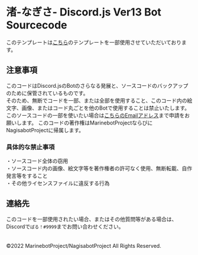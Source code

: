 # 渚-なぎさ- Discord.js Ver13 Bot Sourcecode<br>
このテンプレートは[こちら](https://github.com/AuroraBot-Discord/Bot-Template)のテンプレートを一部使用させていただいております。<br>
## 注意事項<br>
このコードはDiscord.jsのBotのさらなる発展と、ソースコードのバックアップのために保管されているものです。<br>
そのため、無断でコードを一部、または全部を使用すること、このコード内の絵文字、画像、またはコード丸ごとを他のBotで使用することは禁止いたします。<br>
このソースコードの一部を使いたい場合は[こちらのEmailアドレス](mailTo:tsukasa.me@protonmail.com)まで申請をお願いします。
このコードの著作権はMarinebotProjectならびにNagisabotProjectに帰属します。<br>
### 具体的な禁止事項<br>
・ソースコード全体の窃用<br>
・ソースコード内の画像、絵文字等を著作権者の許可なく使用、無断転載、自作発言等をすること<br>
・その他ライセンスファイルに違反する行為<br>
## 連絡先<br>
このコードを一部使用されたい場合、またはその他質問等がある場合は、Discordで`ぱる！#9999`までお問い合わせください。<br>
<br>
<br>
©︎2022 MarinebotProject/NagisabotProject All Rights Reserved.
